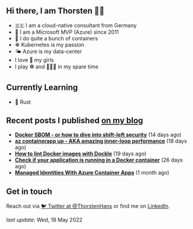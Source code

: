 ## Hi there, I am Thorsten 👋🏼

- 🇩🇪 I am a cloud-native consultant from Germany
- 🔷 I am a Microsoft MVP (Azure) since 2011
- 🐳 I do quite a bunch of containers
- ☸️ Kubernetes is my passion
- 🌤 Azure is my data-center
- I love 💞 my girls
- I play ⚽️ and 🏃🏻‍♂️ in my spare time

## Currently Learning

- 🦀 Rust

## Recent posts I published [on my blog](https://thorsten-hans.com)

- **[Docker SBOM - or how to dive into shift-left security](https://www.thorsten-hans.com/docker-sbom-dive-into-shift-left-security/)** (14 days ago)
- **[az containerapp up - AKA amazing inner-loop performance](https://www.thorsten-hans.com/az-containerapp-aka-amazing-loop-performance/)** (18 days ago)
- **[How to lint Docker images with Dockle](https://www.thorsten-hans.com/lint-docker-images-with-dockle/)** (19 days ago)
- **[Check if your application is running in a Docker container](https://www.thorsten-hans.com/check-if-application-is-running-in-docker-container/)** (26 days ago)
- **[Managed Identities With Azure Container Apps](https://www.thorsten-hans.com/managed-identities-with-azure-container-apps/)** (1 month ago)

## Get in touch

Reach out via [🐦 Twitter at @ThorstenHans](https://twitter.com/ThorstenHans) or find me on [LinkedIn](https://linkedin.com/in/ThorstenHans).

_last update_: Wed, 18 May 2022
